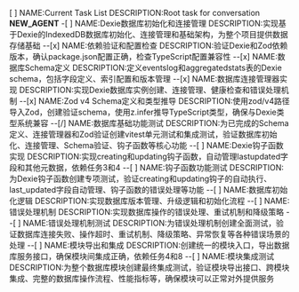 [ ] NAME:Current Task List DESCRIPTION:Root task for conversation **NEW_AGENT** -[ ] NAME:Dexie数据库初始化和连接管理 DESCRIPTION:实现基于Dexie的IndexedDB数据库初始化、连接管理和基础架构，为整个项目提供数据存储基础
--[x] NAME:依赖验证和配置检查 DESCRIPTION:验证Dexie和Zod依赖版本，确认package.json配置正确，检查TypeScript配置兼容性
--[x] NAME:数据库Schema定义 DESCRIPTION:定义eventslog和aggregatedstats表的Dexie schema，包括字段定义、索引配置和版本管理
--[x] NAME:数据库连接管理器实现 DESCRIPTION:实现Dexie数据库实例创建、连接管理、健康检查和错误处理机制
--[x] NAME:Zod v4 Schema定义和类型推导 DESCRIPTION:使用zod/v4路径导入Zod，创建验证schema，使用z.infer推导TypeScript类型，确保与Dexie类型系统兼容
--[/] NAME:数据库基础功能测试 DESCRIPTION:为已完成的Schema定义、连接管理器和Zod验证创建vitest单元测试和集成测试，验证数据库初始化、连接管理、Schema验证、钩子函数等核心功能
--[ ] NAME:Dexie钩子函数实现 DESCRIPTION:实现creating和updating钩子函数，自动管理lastupdated字段和其他元数据，依赖任务3和4
--[ ] NAME:钩子函数功能测试 DESCRIPTION:为Dexie钩子函数创建专项测试，验证creating和updating钩子的自动执行、last_updated字段自动管理、钩子函数的错误处理等功能
--[ ] NAME:数据库初始化逻辑 DESCRIPTION:实现数据库版本管理、升级逻辑和初始化流程
--[ ] NAME:错误处理机制 DESCRIPTION:实现数据库操作的错误处理、重试机制和降级策略
--[ ] NAME:错误处理机制测试 DESCRIPTION:为错误处理机制创建全面测试，验证数据库连接失败、操作超时、重试机制、降级策略、异常恢复等各种错误场景的处理
--[ ] NAME:模块导出和集成 DESCRIPTION:创建统一的模块入口，导出数据库服务接口，确保模块间集成正确，依赖任务4和8
--[ ] NAME:模块集成测试 DESCRIPTION:为整个数据库模块创建最终集成测试，验证模块导出接口、跨模块集成、完整的数据库操作流程、性能指标等，确保模块可以正常对外提供服务